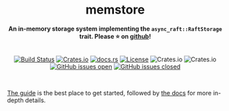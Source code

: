 <h1 align="center">memstore</h1>
<div align="center">
    <strong>
        An in-memory storage system implementing the <code>async_raft::RaftStorage</code> trait. Please ⭐ on <a href="https://github.com/railgun-rs/actix-raft">github</a>!
    </strong>
</div>
<br />
<div align="center">

[![Build Status](https://github.com/railgun-rs/actix-raft/workflows/ci/badge.svg?branch=async-raft)](https://travis-ci.com/railgun-rs/actix-raft)
[![Crates.io](https://img.shields.io/crates/v/actix-raft.svg)](https://crates.io/crates/actix-raft)
[![docs.rs](https://docs.rs/actix-raft/badge.svg)](https://docs.rs/actix-raft)
[![License](https://img.shields.io/badge/license-MIT%2FApache--2.0-blue)](LICENSE)
![Crates.io](https://img.shields.io/crates/d/actix-raft.svg)
![Crates.io](https://img.shields.io/crates/dv/actix-raft.svg)
[![GitHub issues open](https://img.shields.io/github/issues-raw/railgun-rs/actix-raft.svg)]()
[![GitHub issues closed](https://img.shields.io/github/issues-closed-raw/railgun-rs/actix-raft.svg)]()

</div>
</br>

[The guide](https://railgun-rs.github.io/actix-raft) is the best place to get started, followed by [the docs](https://docs.rs/actix-raft/latest/actix_raft/) for more in-depth details.
